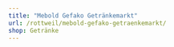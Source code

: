 ```yaml
---
title: "Mebold Gefako Getränkemarkt"
url: /rottweil/mebold-gefako-getraenkemarkt/
shop: Getränke
---
```

